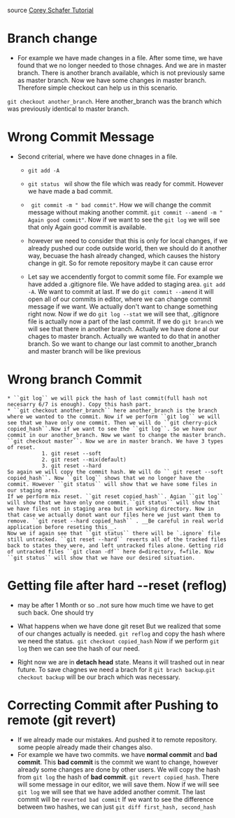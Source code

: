source [Corey Schafer Tutorial](https://www.youtube.com/watch?v=FdZecVxzJbk&list=PL-osiE80TeTuRUfjRe54Eea17-YfnOOAx&index=2&ab_channel=CoreySchafer)

# Branch change
* For example we have made changes in a file. After some time, we have found that we no longer needed to those chnages. And we are in master branch. There is another branch available, which is not previously same as master branch. Now we have some changes in master branch. Therefore simple checkout can help us in this scenario. 

``git checkout another_branch``. Here another_branch was the branch which was previously identical to master branch.

# Wrong Commit Message 
* Second criterial, where we have done chnages in a file.
  * ``git add -A``
  * ```git status ``` wil show the file which was ready for commit. However we have made a bad commit. 
  * `` git commit -m " bad commit"``. How we will change the commit message without making another commit. ``git commit --amend -m " Again good commit"``. Now if we want to see the ``git log`` we will see that only Again good commit is available.
  * however we need to consider that this is only for local changes, if we already pushed our code outside world, then we should do it another way, becuase the hash already changed, which causes the history change in git. So for remote repository maybe it can cause error

  * Let say we accendently forgot to commit some file. For example we have added a .gitignore file. We have added to staging area. ``git add -A``. We want to commit at last. 
  If we do ``git commit --amend`` it will open all of our commits in editor, where we can change commit message if we want. We actually don't want to change something right now. Now if we do ``git log --stat`` we will see that, .gitignore file is actually now a part of the last commit. If we do ``git branch`` we will see that there in another branch. Actually we have done al our chages to master branch. Actually we wanted to do that in another branch. So we want to change our last commit to another_branch and master branch will be like previous

# Wrong branch Commit
    * ``git log`` we will pick the hash of last commit(full hash not necesarry 6/7 is enough). Copy this hash part.
    * ``git checkout another_branch`` here another_branch is the branch where we wanted to the commit. Now if we perform ``git log`` we will see that we have only one commit. Then we will do ``git cherry-pick copied_hash``.Now if we want to see the ``git log``. So we have our commit in our another_branch. Now we want to change the master branch. ``git checkout master``. Now we are in master branch. We have 3 types of reset.
               1. git reset --soft
               2. git reset --mix(default)
               3. git reset --hard
    So again we will copy the commit hash. We will do `` git reset --soft copied_hash``. Now ``git log`` shows that we no longer have the commit. However ``git status`` will show that we have some files in our staging area.
    If we perform mix reset. ``git reset copied_hash``. Agian ``git log`` will show that we have only one commit.``git status`` will show that we have files not in staging area but in working directory. Now in that case we actually donot want our files here we just want them to remove. ``git reset --hard copied_hash`` . __Be careful in real world application before reseting this__. 
    Now we if again see that ``git status`` there will be `.ignore` file still untracked. ``git reset --hard`` reverts all of the tracked files back to states they were, and left untracked files alone. Getting rid of untracked files ``git clean -df`` here d=directory, f=file. Now ``git status`` will show that we have our desired situation.

# Getting file after hard --reset (reflog)
* may be after 1 Month or so ..not sure how much time we have to get such back. One should try

* What happens when we have done git reset But we realized that some of our changes actually is needed. ``git reflog`` and copy the hash where we need the status.`` git checkout copied_hash`` Now if we perform ``git log`` then we can see the hash of our need. 
* Right now we are in __detach head__ state. Means it will trashed out in near future. To save chagnes we need a brach for it ``git brach backup``.``git checkout backup`` will be our brach which was necessary. 

# Correcting Commit after Pushing to remote (git revert)
* If we already made our mistakes. And pushed it to remote repository. some people already made their changes also.
* For example we have two commits. we have __normal commit__ and __bad commit__. This __bad commit__ is the commit we want to change, however already some changes are done by other users. We will copy the hash from ``git log`` the hash of __bad commit__. ``git revert copied_hash``. There will some message in our editor, we will save them. Now if we will see ``git log`` we will see that we have added another commit. The last commit will be ``reverted bad commit`` If we want to see the difference between two hashes, we can just ``git diff first_hash, second_hash``  